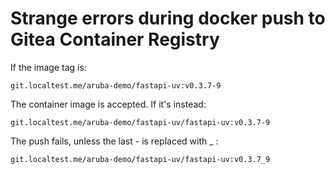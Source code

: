 # Strange errors during docker push to Gitea Container Registry

If the image tag is:

`git.localtest.me/aruba-demo/fastapi-uv:v0.3.7-9`

The container image is accepted.
If it's instead:

`git.localtest.me/aruba-demo/fastapi-uv/fastapi-uv:v0.3.7-9`

The push fails, unless the last - is replaced with _ :

`git.localtest.me/aruba-demo/fastapi-uv/fastapi-uv:v0.3.7_9`
